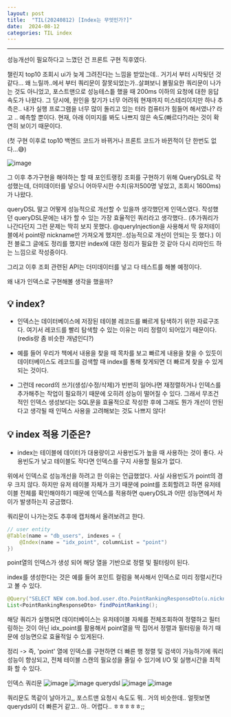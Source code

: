 ```yaml
---
layout: post
title:  "TIL(20240812) [Index는 무엇인가?]"
date:  2024-08-12
categories: TIL index
---
```


----------------------------------------------------------------------------

성능개선이 필요하다고 느꼈던 건 프론트 구현 직후였다.

챌린지 top10 조회시 ui가 늦게 그려진다는 느낌을 받았는데.. 거기서 부터 시작됫던 것 같다...
왜 느릴까..에서 부터 쿼리문이 잘못되었는가..살펴보니 불필요한 쿼리문이 나가는 것도 아니었고, 포스트맨으로 성능테스틑 했을 때 200ms 이하의 요청에 대한 응답속도가 나왔다. 그 당시에, 원인을 찾기가 너무 어려워 현재까지 미스테리이지만 하나 추측은.. 내가 실행 프로그램을 너무 많이 돌리고 있는 터라 컴퓨터가 힘들어 해서였나? 라고 .. 예측할 뿐이다. 현재, 아래 이미지를 봐도 나쁘지 않은 속도(빠르다?)라는 것이 확연히 보이기 때문이다. 

(첫 구현 이후로 top10 백엔드 코드가 바뀌거나 프론트 코드가 바뀐적이 단 한번도 없다...😅)

![image](https://github.com/user-attachments/assets/5723e63a-1460-4271-bd0b-8c6e88871a8b) 


그 이후 추가구현을 해야하는 할 때 포인트랭킹 조회를 구현하기 위해 QueryDSL로 작성했는데, 더미데이터를 넣으니 어마무시한 수치(유저500명 넣었고, 조회시 1600ms)가 나왔다. 

queryDSL 말고 어떻게 성능적으로 개선할 수 있을까 생각했던게 인덱스였다. 작성했던 queryDSL문에는 내가 할 수 있는 가장 효율적인 쿼리라고 생각했다.. (추가쿼리가 나간다던지 그런 문제는 딱히 보지 못했다. @queryInjection을 사용해서 딱 유저테이블에서 point랑 nickname만 가져오게 했지만..성능적으로 개선이 안되는 듯 했다.) 이전 블로그 글에도 정리를 했지만 index에 대한 정리가 필요한 것 같아 다시 리마인드 하는 느낌으로 작성중이다. 

그리고 이후 조회 관련된 API는 더미데이터를 넣고 다 테스트를 해볼 예정이다.

왜 내가 인덱스로 구현해볼 생각을 했을까?

## 💡 index?
- 인덱스는 데이터베이스에 저장된 테이블 레코드를 빠르게 탐색하기 위한 자료구조다. 여기서 레코드를 빨리 탐색할 수 있는 이유는 미리 정렬이 되어있기 때문이다. (redis랑 좀 비슷한 개념인디?) 

- 예를 들어 우리가 책에서 내용을 찾을 때 목차를 보고 빠르게 내용을 찾을 수 있듯이 데이터베이스도 레코드를 검색할 때 index를 통해 찾게되면 더 빠르게 찾을 수 있게 되는 것이다.

- 그런데 record의 쓰기(생성/수정/삭제)가 빈번히 일어나면 재정렬하거나 인덱스를 추가해주는 작업이 필요하기 때문에 오히려 성능이 떨어질 수 있다. 
그래서 무조건적인 인덱스 생성보다는 SQL문을 효율적으로 작성한 후에 그래도 뭔가 개선이 안된다고 생각될 때 인덱스 사용을 고려해보는 것도 나쁘지 않다!

## 💡 index 적용 기준은?
- index는 테이블에 데이터가 대용량이고 사용빈도가 높을 때 사용하는 것이 좋다. 사용빈도가 낮고 테이블도 작다면 인덱스를 구지 사용할 필요가 없다. 

위에서 인덱스로 성능개선을 하려고 한 이유는 언급했었다.
사실 사용빈도가 point의 경우 크지 않다. 하지만 유저 테이블 자체가 크기 때문에 point를 조회할려고 하면 유저테이블 전체를 확인해야하기 때문에 인덱스를 적용하면 queryDSL과 어떤 성능면에서 차이가 발생하는지 궁금했다. 

쿼리문이 나가는것도 추후에 캡처해서 올려보려고 한다. 


```java
// user entity
@Table(name = "db_users", indexes = {
    @Index(name = "idx_point", columnList = "point")
})
```
point열의 인덱스가 생성 되어 해당 열을 기반으로 정렬 및 필터링이 된다.

index를 생성한다는 것은 예를 들어 포인트 컬럼을 복사해서 인덱스로 미리 정렬시킨다고 볼 수 있다. 

```java
@Query("SELECT NEW com.bod.bod.user.dto.PointRankingResponseDto(u.nickname, u.point) FROM User u ORDER BY u.point DESC")
List<PointRankingResponseDto> findPointRanking();
```

해당 쿼리가 실행되면 데이터베이스는 유저테이블 자체를 전체조회하여 정렬하고 필터링하는 것이 아닌 idx_point를 활용해서 point열을 딱 집어서 정렬과 필터링을 하기 때문에 성능면으로 효율적일 수 있게된다.

정리 -> 즉, 'point' 열에 인덱스를 구현하면 더 빠른 행 정렬 및 검색이 가능하기에 쿼리 성능이 향상되고, 전체 테이블 스캔의 필요성을 줄일 수 있기에 I/O 및 실행시간을 최적화 할 수 있다.

인덱스 쿼리문
![image](https://github.com/user-attachments/assets/388e7113-7b80-4ee7-851e-fdbb8dc427dd)
![image](https://github.com/user-attachments/assets/f3f22925-654e-45f9-afa3-05bb60724e6a)
querydsl
![image](https://github.com/user-attachments/assets/8b126e96-401d-4231-b75e-ed73c88df669)
![image](https://github.com/user-attachments/assets/560942b9-f72e-4ff3-9b4d-1b6419cb1a8e)

쿼리문도 똑같이 날아가고,, 포스트맨 요청시 속도도 뭐.. 거의 비슷한데.. 얼핏보면 querydsl이 더 빠른거 같고..
아.. 어렵다.. ㅎㅎㅎㅎㅎ;; 





